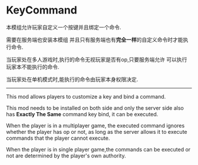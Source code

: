 # KeyCommand

本模组允许玩家自定义一个按键并且绑定一个命令.

需要在服务端也安装本模组 并且只有服务端也有**完全一样**的自定义命令时才能执行命令.

当玩家处在多人游戏时,执行的命令无视玩家是否有op,只要服务端允许 可以执行玩家本不能执行的命令.

当玩家处在单机模式时,能执行的命令由玩家本身权限决定.

***

This mod allows players to customize a key and bind a command.

This mod needs to be installed on both side and only the server side also has 
**Exactly The Same** command key bind, it can be executed.

When the player is in a multiplayer game,
the executed command ignores whether the player has op or not, as long as the server allows it to execute commands that the player cannot execute.

When the player is in single player game,the commands can be executed or not are determined by the player's own authority.